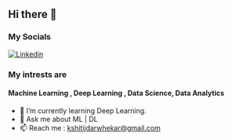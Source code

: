 ## Hi there 👋

### My Socials 

[![Linkedin](https://github.com/kdarwhekar/kdarwhekar/blob/main/Linkedin-Logo.png)](https://www.linkedin.com/in/kshitij-darwhekar-b15a33191/)

### My intrests are 
#### Machine Learning , Deep Learning , Data Science, Data Analytics

- 🌱 I’m currently learning Deep Learning.
- 💬 Ask me about ML | DL 
- 📫 Reach me : kshitijdarwhekar@gmail.com
